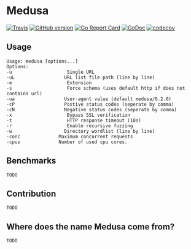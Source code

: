 # Medusa

[![Travis](https://img.shields.io/travis/riza/medusa.svg)](https://travis-ci.org/riza/medusa)  [![GitHub version](https://badge.fury.io/gh/riza%2Fmedusa.svg)](https://github.com/riza/medusa/releases) [![Go Report Card](https://goreportcard.com/badge/github.com/riza/medusa)](https://goreportcard.com/report/github.com/riza/medusa) [![GoDoc](https://img.shields.io/badge/godoc-reference-blue.svg)](http://godoc.org/github.com/riza/medusa) [![codecov](https://codecov.io/gh/riza/medusa/branch/master/graph/badge.svg)](https://codecov.io/gh/riza/medusa)

## Usage
```
Usage: medusa [options...]
Options:
-u                    Single URL
-uL                  URL list file path (line by line)
-e                    Extension 
-s                    Force schema (uses default http if does not contains url)
-ua                  User-agent value (default medusa/0.2.0)
-cP                  Postive status codes (seperate by comma)
-cN                  Negative status codes (seperate by comma)
-x                    Bypass SSL verification
-t                    HTTP response timeout (10s)
-r                    Enable recursive fuzzing
-w                   Directory wordlist (line by line)
-conc              Maximum concurrent requests
-cpus              Number of used cpu cores.
```

## Benchmarks

```
TODO
```

## Contribution
```
TODO
```
## Where does the name Medusa come from?
```
TODO
```

